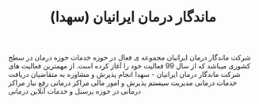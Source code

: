 ﻿---
layout: post
title: ماندگار درمان ایرانیان (سهدا)
name_en: sahda
company_slug: sahda
logo: 
cover: 
company_count:
founded:
location: ""
total_review: 
total_interview: 
salary_avg: 
salary_min: 
salary_max: 
rate: 
view_count: 
industry: خدمات درمانی، پزشکی و سلامت
city: تهران، تهران
size_en: S
size: 11-50 نفر
site: http://sahda.ir/
---

شرکت ماندگار درمان ایرانیان
مجموعه ی فعال در حوزه خدمات حوزه درمان در سطح کشوری میباشد که از سال 99 فعالیت خود را آغاز کرده است.
از مهمترین فعالیت های شرکت ماندگار درمان ایرانیان - سهدا
انجام پذیرش و مشاوره به متقاضیان دریافت خدمات درمانی
مدیریت سیستم پذیرش و امور مالی مراکز درمانی
رفع نیاز مراکز درمانی در حوزه پرسنل و خدمات آنلاین درمانی




